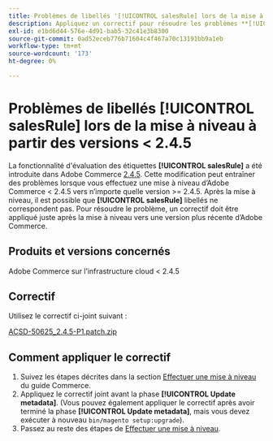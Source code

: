 ```yaml
---
title: Problèmes de libellés '[!UICONTROL salesRule] lors de la mise à niveau à partir des versions &lt; 2.4.5'
description: Appliquez un correctif pour résoudre les problèmes **[!UICONTROL salesRule]** lors de la mise à niveau à partir des versions Adobe Commerce &lt; 2.4.5.
exl-id: e1bd6d44-576e-4d91-bab5-32c41e3b8300
source-git-commit: 0ad52eceb776b71604c4f467a70c13191bb9a1eb
workflow-type: tm+mt
source-wordcount: '173'
ht-degree: 0%

---
```


# Problèmes de libellés **[!UICONTROL salesRule]** lors de la mise à niveau à partir des versions &lt; 2.4.5

La fonctionnalité d&#39;évaluation des étiquettes **[!UICONTROL salesRule]** a été introduite dans Adobe Commerce [2.4.5](/docs/commerce-operations/release/notes/adobe-commerce/2-4-5.html). Cette modification peut entraîner des problèmes lorsque vous effectuez une mise à niveau d’Adobe Commerce &lt; 2.4.5 vers n’importe quelle version >= 2.4.5. Après la mise à niveau, il est possible que **[!UICONTROL salesRule]** libellés ne correspondent pas. Pour résoudre le problème, un correctif doit être appliqué juste après la mise à niveau vers une version plus récente d’Adobe Commerce.

## Produits et versions concernés

Adobe Commerce sur l’infrastructure cloud &lt; 2.4.5

## Correctif

Utilisez le correctif ci-joint suivant :

[ACSD-50625_2.4.5-P1.patch.zip](assets/ACSD-50625_2.4.5-p1.patch.zip)

## Comment appliquer le correctif

1. Suivez les étapes décrites dans la section [Effectuer une mise à niveau](https://experienceleague.adobe.com/docs/commerce-operations/upgrade-guide/implementation/perform-upgrade.html) du guide Commerce.
1. Appliquez le correctif joint avant la phase **[!UICONTROL Update metadata]**.
(Vous pouvez également appliquer le correctif après avoir terminé la phase **[!UICONTROL Update metadata]**, mais vous devez exécuter à nouveau `bin/magento setup:upgrade`).
1. Passez au reste des étapes de [Effectuer une mise à niveau](https://experienceleague.adobe.com/docs/commerce-operations/upgrade-guide/implementation/perform-upgrade.html).
